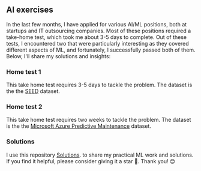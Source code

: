 ## AI exercises

In the last few months, I have applied for various AI/ML positions, both at startups and IT outsourcing companies. Most of these positions required a take-home test, which took me about 3-5 days to complete. Out of these tests, I encountered two that were particularly interesting as they covered different aspects of ML, and fortunately, I successfully passed both of them. Below, I'll share my solutions and insights: 

### Home test 1
This take home test requires 3-5 days to tackle the problem. The dataset is the the [SEED](https://www.kaggle.com/datasets/phhasian0710/seed-iv?resource=download) dataset.

### Home test 2
This take home test requires two weeks to tackle the problem. The dataset is the the [Microsoft Azure Predictive Maintenance](https://www.kaggle.com/datasets/arnabbiswas1/microsoft-azure-predictive-maintenance) dataset.


### Solutions
I use this repository [Solutions](https://github.com/truongpl/hometest). to share my practical ML work and solutions. If you find it helpful, please consider giving it a star 🌟. Thank you! 😊